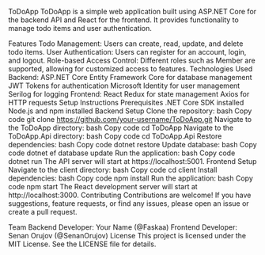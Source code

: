ToDoApp
ToDoApp is a simple web application built using ASP.NET Core for the backend API and React for the frontend. It provides functionality to manage todo items and user authentication.

Features
Todo Management: Users can create, read, update, and delete todo items.
User Authentication: Users can register for an account, login, and logout.
Role-based Access Control: Different roles such as Member are supported, allowing for customized access to features.
Technologies Used
Backend:
ASP.NET Core
Entity Framework Core for database management
JWT Tokens for authentication
Microsoft Identity for user management
Serilog for logging
Frontend:
React
Redux for state management
Axios for HTTP requests
Setup Instructions
Prerequisites
.NET Core SDK installed
Node.js and npm installed
Backend Setup
Clone the repository:
bash
Copy code
git clone https://github.com/your-username/ToDoApp.git
Navigate to the ToDoApp directory:
bash
Copy code
cd ToDoApp
Navigate to the ToDoApp.Api directory:
bash
Copy code
cd ToDoApp.Api
Restore dependencies:
bash
Copy code
dotnet restore
Update database:
bash
Copy code
dotnet ef database update
Run the application:
bash
Copy code
dotnet run
The API server will start at https://localhost:5001.
Frontend Setup
Navigate to the client directory:
bash
Copy code
cd client
Install dependencies:
bash
Copy code
npm install
Run the application:
bash
Copy code
npm start
The React development server will start at http://localhost:3000.
Contributing
Contributions are welcome! If you have suggestions, feature requests, or find any issues, please open an issue or create a pull request.

Team
Backend Developer: Your Name (@Faskaa)
Frontend Developer: Senan Orujov (@SenanOrujov)
License
This project is licensed under the MIT License. See the LICENSE file for details.
